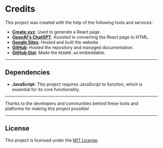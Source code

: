 # Credits

This project was created with the help of the following tools and services:

- **[Create.xyz](https://create.xyz)**: Used to generate a React page.
- **[OpenAI's ChatGPT](https://chat.openai.com)**: Assisted in converting the React page to HTML.
- **[Google Sites](https://sites.google.com)**: Hosted and built the website.
- **[GitHub](https://github.com)**: Hosted the repository and managed documentation.
- **[GitHub Gist](https://gist.github.com)**: Made the `README.md` embeddable.
___
## Dependencies

- **JavaScript**: This project requires JavaScript to function, which is essential for its core functionality.
___
Thanks to the developers and communities behind these tools and platforms for making this project possible!
___
## License

This project is licensed under the [MIT License](LICENSE).

